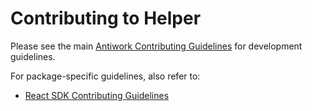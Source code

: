 # Contributing to Helper

Please see the main [Antiwork Contributing Guidelines](https://github.com/antiwork/.github/blob/main/CONTRIBUTING.md) for development guidelines.

For package-specific guidelines, also refer to:

- [React SDK Contributing Guidelines](packages/react/CONTRIBUTING.md)
